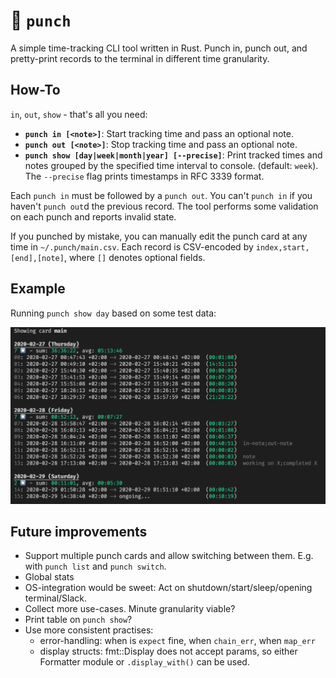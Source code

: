 # 👊 `punch`

A simple time-tracking CLI tool written in Rust. Punch in, punch out, and pretty-print records to the terminal in different time granularity.

## How-To

`in`, `out`, `show` - that's all you need:

- **`punch in [<note>]`**: Start tracking time and pass an optional note.
- **`punch out [<note>]`**: Stop tracking time and pass an optional note.
- **`punch show [day|week|month|year] [--precise]`**: Print tracked times and notes grouped by the specified time interval to console. (default: `week`). The `--precise` flag prints timestamps in RFC 3339 format.

Each `punch in` must be followed by a `punch out`. You can't `punch in` if you haven't `punch out`d the previous record. The tool performs some validation on each punch and reports invalid state.

If you punched by mistake, you can manually edit the punch card at any time in `~/.punch/main.csv`. Each record is CSV-encoded by `index,start,[end],[note]`, where `[]` denotes optional fields.

## Example

Running `punch show day` based on some test data:

![terminal output](./screenshot.png)

## Future improvements
- Support multiple punch cards and allow switching between them. E.g. with `punch list` and `punch switch`.
- Global stats
- OS-integration would be sweet: Act on shutdown/start/sleep/opening terminal/Slack.
- Collect more use-cases. Minute granularity viable?
- Print table on `punch show`?
- Use more consistent practises:
    * error-handling: when is `expect` fine, when `chain_err`, when `map_err`
    * display structs: fmt::Display does not accept params, so either Formatter module or `.display_with()` can be used.